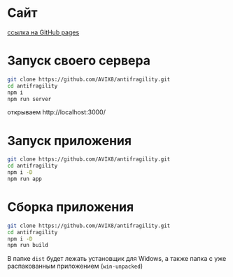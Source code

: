 # Сайт

[ссылка на GitHub pages](https://avix8.github.io/antifragility/)

# Запуск своего сервера

```bash
git clone https://github.com/AVIX8/antifragility.git
cd antifragility
npm i
npm run server
```
открываем http://localhost:3000/

# Запуск приложения
```bash
git clone https://github.com/AVIX8/antifragility.git
cd antifragility
npm i -D
npm run app
```

# Сборка приложения
```bash
git clone https://github.com/AVIX8/antifragility.git
cd antifragility
npm i -D
npm run build
```

В папке `dist` будет лежать установщик для Widows, а также папка с уже распакованным приложением (`win-unpacked`)





